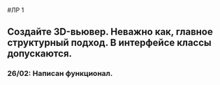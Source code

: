 #ЛР 1
## Создайте 3D-вьювер. Неважно как, главное структурный подход. В интерфейсе классы допускаются.

### **26/02:** Написан функционал.
